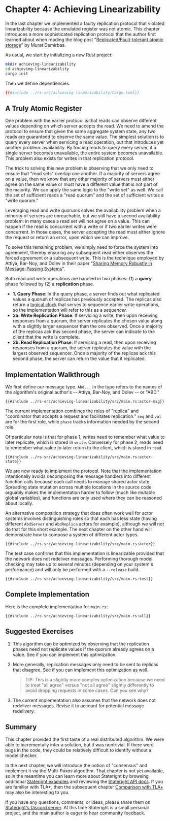 # Chapter 4: Achieving Linearizability

In the last chapter we implemented a faulty replication protocol that violated
linearizability because the emulated register was not atomic. This chapter
introduces a more sophisticated replication protocol that the author first
learned about when reading the blog post "[Replicated/Fault-tolerant atomic
storage](https://muratbuffalo.blogspot.com/2012/05/replicatedfault-tolerant-atomic-storage.html)"
by Murat Demirbas.

As usual, we start by initializing a new Rust project:

```sh
mkdir achieving-linearizability
cd achieving-linearizability
cargo init
```

Then we define dependencies.

```toml
{{#include ../rs-src/achieving-linearizability/Cargo.toml}}
```

## A Truly Atomic Register

One problem with the earlier protocol is that reads can observe different
values depending on which server accepts the read. We need to amend the
protocol to ensure that given the same aggregate system state, any two reads
are guaranteed to observe the same value. The simplest solution is to query
every server when servicing a read operation, but that introduces yet another
problem: availability. By forcing reads to query every server, if a single
server becomes unavailable, the entire system becomes unavailable. This problem
also exists for writes in that replication protocol.

The trick to solving this new problem is observing that we only need to ensure
that "read sets" overlap one another. If a majority of servers agree on a
value, then we know that any other majority of servers must either agree on the
same value or must have a different value that is not part of the majority.  We
can apply the same logic to the "write set" as well.  We call the set of
sufficient reads a "read quorum" and the set of sufficient writes a "write
quorum."

Leveraging read and write quorums solves the availability problem when a
minority of servers are unreachable, but we still have a second availability
problem: in many cases a read set will not agree on a value. This can happen if
the read is concurrent with a write or if two earlier writes were concurrent.
In those cases, the server accepting the read must either ignore the request or
return an error, upon which we can improve.

To solve this remaining problem, we simply need to force the system into
agreement, thereby ensuring any subsequent read either observes the forced
agreement or a subsequent write. This is the technique employed by Attiya,
Bar-Noy, and Dolev in their paper "[Sharing Memory Robustly in Message-Passing
Systems](https://citeseerx.ist.psu.edu/viewdoc/summary?doi=10.1.1.96.5395)".

Both read and write operations are handled in two phases: (1) a **query** phase
followed by (2) a **replication** phase.
  
- **1. Query Phase**: In the query phase, a server finds out what replicated
  values a quorum of replicas has previously accepted. The replicas also
  return a [logical clock](https://en.wikipedia.org/wiki/Logical_clock) that
  serves to sequence earlier write operations, so the implementation will refer
  to this as a *sequencer*.
- **2a. Write Replication Phase**: If servicing a write, then upon receiving
  responses from a quorum, the server replicates the chosen value along with a
  slightly larger sequencer than the one observed. Once a majority of the
  replicas ack this second phase, the server can indicate to the client that
  the write is complete.
- **2b. Read Replication Phase**: If servicing a read, then upon receiving
  responses from a quorum, the server replicates the value with the largest
  observed sequencer. Once a majority of the replicas ack this second phase,
  the server can return the value that it replicated.

## Implementation Walkthrough

We first define our message type. `Abd...` in the type refers to the names of
the algorithm's original author's -- Attiya, Bar-Noy, and Dolev -- or "ABD."

```rust,ignore,noplayground
{{#include ../rs-src/achieving-linearizability/src/main.rs:actor-msg}}
```

The current implementation combines the roles of "replica" and "coordinator
that accepts a request and facilitates replication." `seq` and `val` are for
the first role, while `phase` tracks information needed by the second role.

Of particular note is that for phase 1, writes need to remember what value to
later replicate, which is stored in `write`. Conversely for phase 2, reads need
to remember what value to later return to the client, which is stored in
`read`.

```rust,ignore,noplayground
{{#include ../rs-src/achieving-linearizability/src/main.rs:actor-state}}
```
We are now ready to implement the protocol. Note that the implementation
intentionally avoids decomposing the message handlers into different function
calls because each call needs to manage shared actor state. Spreading state
mutation across multiple locations in the source code arguably makes the
implementation harder to follow (much like mutable global variables), and
functions are only used where they can be reasoned about locally.

An alternative composition strategy that does often work well for actor systems
involves distinguishing roles so that each has less state (having different
`AbdServer` and `AbdReplica` actors for example), although we will not do that
for this short example. The next chapter on the other hand will demonstrate how
to compose a system of different actor types.

```rust,ignore,noplayground
{{#include ../rs-src/achieving-linearizability/src/main.rs:actor}}
```

The test case confirms that this implementation is linearizable provided that
the network does not redeliver messages. Performing thorough model checking may
take up to several minutes (depending on your system's performance) and will
only be performed with a `--release` build.

```rust,ignore,noplayground
{{#include ../rs-src/achieving-linearizability/src/main.rs:test}}
```

## Complete Implementation

Here is the complete implementation for `main.rs`:

```rust,ignore,noplayground
{{#include ../rs-src/achieving-linearizability/src/main.rs:all}}
```

## Suggested Exercises

1. This algorithm can be optimized by observing that the replication phases
   need not replicate values if the quorum already agrees on a value. See if
   you can implement this optimization.
2. More generally, replication messages only need to be sent to replicas that
   disagree. See if you can implement this optimization as well.
   
   > TIP: This is a slightly more complex optimization because we need to treat
   "all agree" versus "not all agree" slightly differently to avoid dropping
   requests in some cases. Can you see why?
3. The current implementation also assumes that the network does not redeliver
   messages. Revise it to account for potential message redelivery.

## Summary

This chapter provided the first taste of a real distributed algorithm. We were
able to incrementally infer a solution, but it was nontrivial. If there
were bugs in the code, they could be relatively difficult to identify without a
model checker.

In the next chapter, we will introduce the notion of "consensus" and implement
it via the Multi-Paxos algorithm. That chapter is not yet available, so in the
meantime you can learn more about Stateright by browsing additional [Stateright
examples](https://github.com/stateright/stateright/tree/master/examples) and
reviewing the [Stateright API docs](https://docs.rs/stateright). If you are
familiar with TLA+, then the subsequent chapter [Comparison with
TLA+](./comparison-with-tlaplus.md) may also be interesting to you.

If you have any questions, comments, or ideas, please share them on
[Stateright's Discord server](https://discord.com/channels/781357978652901386).
At this time Stateright is a small personal project, and the main author is
eager to hear community feedback.
